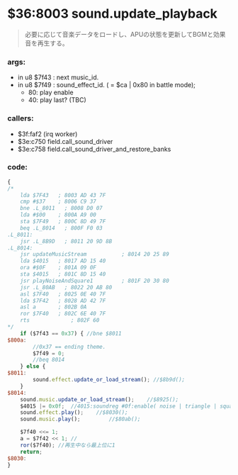 ﻿# $36:8003 sound.update_playback
> 必要に応じて音楽データをロードし、APUの状態を更新してBGMと効果音を再生する。

### args:
+	in u8 $7f43 : next music_id.
+	in u8 $7f49 : sound_effect_id. ( = $ca | 0x80 in battle mode);
    - 80: play enable
    - 40: play last? (TBC)

### callers:
+	$3f:faf2 (irq worker)
+	$3e:c750 field.call_sound_driver
+	$3e:c758 field.call_sound_driver_and_restore_banks

### code:
```js
{
/*
    lda $7F43   ; 8003 AD 43 7F
    cmp #$37    ; 8006 C9 37
    bne .L_8011   ; 8008 D0 07
    lda #$00    ; 800A A9 00
    sta $7F49   ; 800C 8D 49 7F
    beq .L_8014   ; 800F F0 03
.L_8011:
	jsr .L_8B9D   ; 8011 20 9D 8B
.L_8014:
  	jsr updateMusicStream           ; 8014 20 25 89
    lda $4015   ; 8017 AD 15 40
    ora #$0F    ; 801A 09 0F
    sta $4015   ; 801C 8D 15 40
    jsr playNoiseAndSquare1         ; 801F 20 30 80
    jsr .L_80AB   ; 8022 20 AB 80
    asl $7F40   ; 8025 0E 40 7F
    lda $7F42   ; 8028 AD 42 7F
    asl a       ; 802B 0A
    ror $7F40   ; 802C 6E 40 7F
    rts             ; 802F 60
*/
	if ($7f43 == 0x37) { //bne $8011
$800a:
        //0x37 == ending theme.
		$7f49 = 0;
		//beq 8014
	} else {
$8011:
		sound.effect.update_or_load_stream(); //$8b9d();
	}
$8014:
	sound.music.update_or_load_stream();	//$8925();
	$4015 |= 0x0f;	//4015:soundreg #0f:enable( noise | triangle | square-1 | square-0 )
	sound.effect.play();	//$8030();
	sound.music.play();			//$80ab();

	$7f40 <<= 1;
	a = $7f42 << 1;	//
	ror($7f40);	//再生中なら最上位に1
	return;
$8030:
}
```








